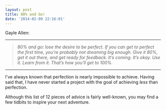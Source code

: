 ```yaml
---
layout: post
title: 80% and Go!
date: '2014-02-09 22:16:01'
---
```


<p>Gayle Allen:</p>

<hr />

<blockquote>
  <p><em>80% and go: lose the desire to be perfect. If you can get to perfect the first time, you’re probably not dreaming big enough. Give it 80%, get it out there, and get ready for feedback. It’s coming. It’s okay. Use it. Learn from it. That’s how you’ll get to 100%.</em></p>
</blockquote>

<hr />

<p>I've always known that perfection is nearly impossible to achieve. Having said that, I have never started a project with the goal of achieving <em>less</em> than perfection.</p>

<p>Although this list of 12 pieces of advice is fairly well-known, you may find a few tidbits to inspire your next adventure. </p>

